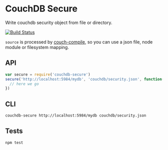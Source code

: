 # CouchDB Secure
Write couchdb security object from file or directory.

[![Build
Status](https://travis-ci.org/eHealthAfrica/couchdb-secure.svg?branch=master)](https://travis-ci.org/eHealthAfrica/couchdb-secure)

`source` is processed by [couch-compile](https://github.com/jo/couch-compile),
so you can use a json file, node module or filesystem mapping.


## API

```js
var secure = require('couchdb-secure')
secure('http://localhost:5984/mydb', 'couchdb/security.json', function(error, response) {
  // here we go
})
```

## CLI

```sh
couchdb-secure http://localhost:5984/mydb couchdb/security.json
```

## Tests
```sh
npm test
```
